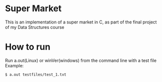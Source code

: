 # Super Market
This is an implementation of a super market in C, as part of the final project of my Data Structures course

# How to run
Run a.out(Linux) or winVer(windows) from the command line with a test file 
Example:
```sh
$ a.out testfiles/test_1.txt
```